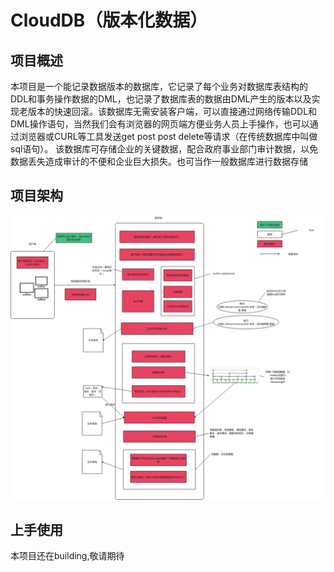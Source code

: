 # CloudDB（版本化数据）
## 项目概述
本项目是一个能记录数据版本的数据库，它记录了每个业务对数据库表结构的DDL和事务操作数据的DML，也记录了数据库表的数据由DML产生的版本以及实现老版本的快速回滚。该数据库无需安装客户端，可以直接通过网络传输DDL和DML操作语句，当然我们会有浏览器的网页端方便业务人员上手操作，也可以通过浏览器或CURL等工具发送get post post delete等请求（在传统数据库中叫做sql语句）。
该数据库可存储企业的关键数据，配合政府事业部门审计数据，以免数据丢失造成审计的不便和企业巨大损失。也可当作一般数据库进行数据存储
## 项目架构
![imag](https://github.com/lhh1171/cloudDB/blob/master/src/main/resources/img/%E6%9E%B6%E6%9E%842.png)
## 上手使用
本项目还在building,敬请期待
